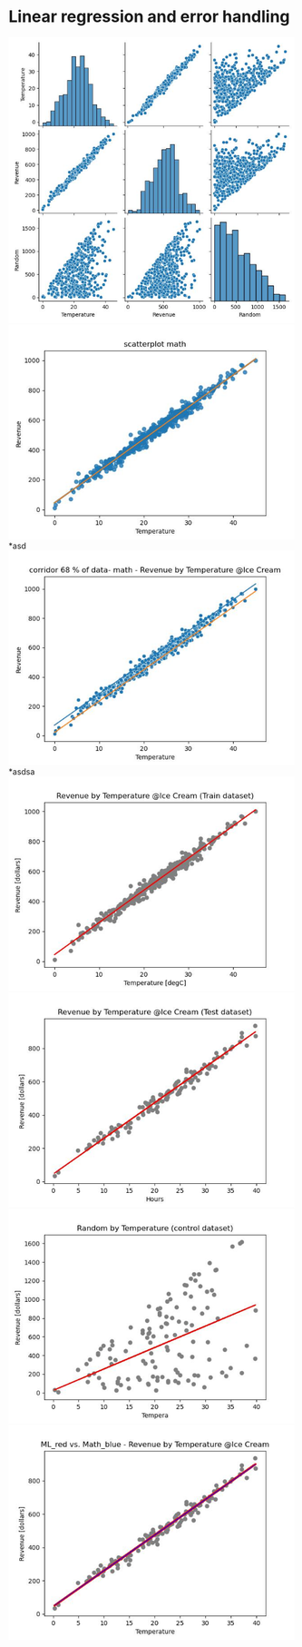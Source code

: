 #  Linear regression and error handling
![](/images/scatterplot_with_pairplot.jpg)
![](/images/scatterplot_with_math_linear_regression.jpg)
*asd
![](/images/scatterplot_with_corridor_68%_data_math.jpg)
*asdsa
![](/images/ML_scatterplot_train_data.jpg)
![](/images/ML_scatterplot_test_data.jpg)
![](/images/ML_scatterplot_random_data.jpg)
![](/images/ML_red_vs_Math_blue_scatterplot.jpg)
